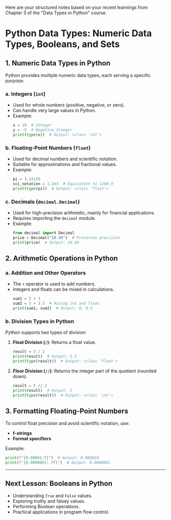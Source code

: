Here are your structured notes based on your recent learnings from Chapter 3 of the "Data Types in Python" course.  
# **Python Data Types: Numeric Data Types, Booleans, and Sets**  

## **1. Numeric Data Types in Python**  
Python provides multiple numeric data types, each serving a specific purpose:  

### **a. Integers (`int`)**  
- Used for whole numbers (positive, negative, or zero).  
- Can handle very large values in Python.  
- Example:  
  ```python
  x = 10  # Integer
  y = -5  # Negative Integer
  print(type(x))  # Output: <class 'int'>
  ```

### **b. Floating-Point Numbers (`float`)**  
- Used for decimal numbers and scientific notation.  
- Suitable for approximations and fractional values.  
- Example:  
  ```python
  pi = 3.14159
  sci_notation = 1.2e3  # Equivalent to 1200.0
  print(type(pi))  # Output: <class 'float'>
  ```

### **c. Decimals (`decimal.Decimal`)**  
- Used for high-precision arithmetic, mainly for financial applications.  
- Requires importing the `decimal` module.  
- Example:  
  ```python
  from decimal import Decimal
  price = Decimal("10.99")  # Preserves precision
  print(price)  # Output: 10.99
  ```

## **2. Arithmetic Operations in Python**  
### **a. Addition and Other Operators**  
- The `+` operator is used to add numbers.  
- Integers and floats can be mixed in calculations.  
  ```python
  sum1 = 5 + 3
  sum2 = 5 + 3.5  # Mixing int and float
  print(sum1, sum2)  # Output: 8, 8.5
  ```

### **b. Division Types in Python**  
Python supports two types of division:  

1. **Float Division (`/`)**: Returns a float value.  
   ```python
   result = 5 / 2  
   print(result)  # Output: 2.5
   print(type(result))  # Output: <class 'float'>
   ```
   
2. **Floor Division (`//`)**: Returns the integer part of the quotient (rounded down).  
   ```python
   result = 5 // 2  
   print(result)  # Output: 2
   print(type(result))  # Output: <class 'int'>
   ```

## **3. Formatting Floating-Point Numbers**  
To control float precision and avoid scientific notation, use:  
- **f-strings**  
- **Format specifiers**  

Example:  
```python
print(f"{0.00001:f}")  # Output: 0.000010
print(f"{0.0000001:.7f}")  # Output: 0.0000001
```

---

## **Next Lesson: Booleans in Python**  
- Understanding `True` and `False` values.  
- Exploring truthy and falsey values.  
- Performing Boolean operations.  
- Practical applications in program flow control.  
